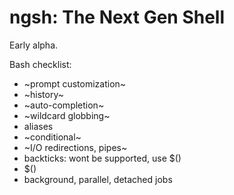 

# ngsh: The Next Gen Shell

Early alpha.

Bash checklist:

* ~prompt customization~
* ~history~
* ~auto-completion~
* ~wildcard globbing~
* aliases
* ~conditional~
* ~I/O redirections, pipes~
* backticks: wont be supported, use $()
* $()
* background, parallel, detached jobs

